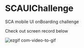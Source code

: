 # SCAUIChallenge
SCA mobile UI onBoarding challenge

Check out screen record below

![ezgif com-video-to-gif](https://user-images.githubusercontent.com/32166619/87235795-0146f080-c3d8-11ea-8894-31b3a66137b5.gif)

